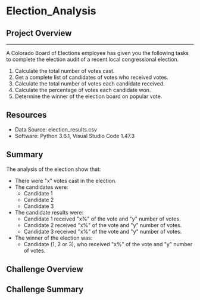 # Election_Analysis
## Project Overview
---

A Colorado Board of Elections employee has given you the following tasks to complete the election audit of a recent local congressional election.

1. Calculate the total number of votes cast.
2. Get a complete list of candidates of votes who received votes.
3. Calculate the total number of votes each candidate received.
4. Calculate the percentage of votes each candidate won.
5. Determine the winner of the election board on popular vote.

## Resources
- Data Source: election_results.csv
- Software: Python 3.6.1, Visual Studio Code 1.47.3

## Summary
The analysis of the election show that:

- There were "x" votes cast in the election.
- The candidates were:
  - Candidate 1
  - Candidate 2
  - Candidate 3
- The candidate results were:
  - Candidate 1 received "x%" of the vote and "y" number of votes.
  - Candidate 2 received "x%" of the vote and "y" number of votes.
  - Candidate 3 received "x%" of the vote and "y" number of votes.
- The winner of the election was:
  - Candidate (1, 2 or 3), who received "x%" of the vote and "y" number of votes.

## Challenge Overview

## Challenge Summary



